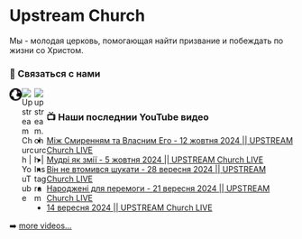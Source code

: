 # Upstream Church

Мы - молодая церковь, помогающая найти призвание и побеждать по жизни со Христом.

### 👥 Связаться с нами

[<img align="left" alt="upstream.life" width="22px" src="https://raw.githubusercontent.com/iconic/open-iconic/master/svg/globe.svg" />][website]
[<img align="left" alt="UpstreamChurch | YouTube" width="22px" src="https://cdn.jsdelivr.net/npm/simple-icons@v3/icons/youtube.svg" />][youtube]
[<img align="left" alt="upstream.church | Instagram" width="22px" src="https://cdn.jsdelivr.net/npm/simple-icons@v3/icons/instagram.svg" />][instagram]

<br />

### 📺 Наши последнии YouTube видео
<!-- YOUTUBE:START -->
- [Між Смиренням та Власним Его - 12 жовтня 2024 || UPSTREAM Church LIVE](https://www.youtube.com/watch?v=3VILi9ja1lI)
- [Мудрі як змії - 5 жовтня 2024 || UPSTREAM Church LIVE](https://www.youtube.com/watch?v=yrA-1bJR2t8)
- [Він не втомився шукати - 28 вересня 2024 || UPSTREAM Church LIVE](https://www.youtube.com/watch?v=ycIRjk6h8kI)
- [Народжені для перемоги - 21 вересня 2024 || UPSTREAM Church LIVE](https://www.youtube.com/watch?v=j8KSU6fZ9AU)
- [14 вересня 2024 || UPSTREAM Church LIVE](https://www.youtube.com/watch?v=vq5kRPBoZpo)
<!-- YOUTUBE:END -->

➡️ [more videos...](https://youtube.com/UpstreamChurch)

[website]: https://upstream.life/
[youtube]: https://youtube.com/UpstreamChurch
[instagram]: https://www.instagram.com/upstream.church

